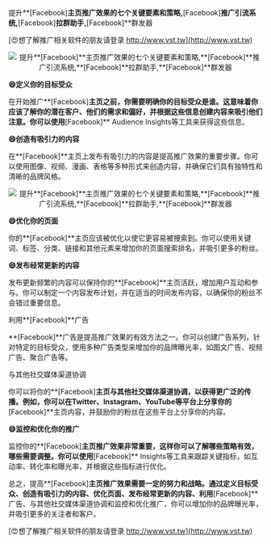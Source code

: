 提升**[Facebook]**主页推广效果的七个关键要素和策略,**[Facebook]**推广引流系统,**[Facebook]**拉群助手,**[Facebook]**群发器

[😍想了解推广相关软件的朋友请登录 http://www.vst.tw](http://www.vst.tw)

 <center><img src="https://vst.tw/MP4/tuiguang/png/6.png" alt="提升**[Facebook]**主页推广效果的七个关键要素和策略,**[Facebook]**推广引流系统,**[Facebook]**拉群助手,**[Facebook]**群发器"></center>

**😄定义你的目标受众**

在开始推广**[Facebook]**主页之前，你需要明确你的目标受众是谁。这意味着你应该了解你的潜在客户、他们的需求和偏好，并根据这些信息创建内容来吸引他们注意。你可以使用**[Facebook]** Audience Insights等工具来获得这些信息。

**😄创造有吸引力的内容**

在**[Facebook]**主页上发布有吸引力的内容是提高推广效果的重要步骤。你可以使用图像、视频、漫画、表格等多种形式来创造内容，并确保它们具有独特性和清晰的品牌风格。

 <center><img src="https://vst.tw/MP4/tuiguang/png/3.png" alt="提升**[Facebook]**主页推广效果的七个关键要素和策略,**[Facebook]**推广引流系统,**[Facebook]**拉群助手,**[Facebook]**群发器"></center>

**😄优化你的页面**

你的**[Facebook]**主页应该被优化以使它更容易被搜索到。你可以使用关键词、标签、分类、链接和其他元素来增加你的页面搜索排名，并吸引更多的粉丝。

**😄发布经常更新的内容**

发布更新频繁的内容可以保持你的**[Facebook]**主页活跃，增加用户互动和参与。你可以制定一个内容发布计划，并在适当的时间发布内容，以确保你的粉丝不会错过重要信息。

利用**[Facebook]**广告

**[Facebook]**广告是提高推广效果的有效方法之一。你可以创建广告系列，针对特定的目标受众，使用多种广告类型来增加你的品牌曝光率，如图文广告、视频广告、聚合广告等。

与其他社交媒体渠道协调

你可以将你的**[Facebook]**主页与其他社交媒体渠道协调，以获得更广泛的传播。例如，你可以在Twitter、Instagram、YouTube等平台上分享你的**[Facebook]**主页内容，并鼓励你的粉丝在这些平台上分享你的内容。

**😄监控和优化你的推广**

监控你的**[Facebook]**主页推广效果非常重要，这样你可以了解哪些策略有效，哪些需要调整。你可以使用**[Facebook]** Insights等工具来跟踪关键指标，如互动率、转化率和曝光率，并根据这些指标进行优化。

总之，提高**[Facebook]**主页推广效果需要一定的努力和战略。通过定义目标受众、创造有吸引力的内容、优化页面、发布经常更新的内容、利用**[Facebook]**广告、与其他社交媒体渠道协调和监控和优化推广，你可以增加你的品牌曝光率，并吸引更多的关注者和客户。

[😍想了解推广相关软件的朋友请登录 http://www.vst.tw](http://www.vst.tw)



